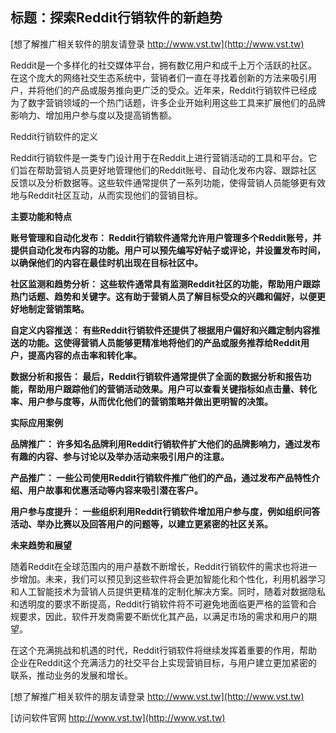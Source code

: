 ## **标题：探索Reddit行销软件的新趋势**

[想了解推广相关软件的朋友请登录 http://www.vst.tw](http://www.vst.tw)

Reddit是一个多样化的社交媒体平台，拥有数亿用户和成千上万个活跃的社区。在这个庞大的网络社交生态系统中，营销者们一直在寻找着创新的方法来吸引用户，并将他们的产品或服务推向更广泛的受众。近年来，Reddit行销软件已经成为了数字营销领域的一个热门话题，许多企业开始利用这些工具来扩展他们的品牌影响力、增加用户参与度以及提高销售额。

Reddit行销软件的定义

Reddit行销软件是一类专门设计用于在Reddit上进行营销活动的工具和平台。它们旨在帮助营销人员更好地管理他们的Reddit账号、自动化发布内容、跟踪社区反馈以及分析数据等。这些软件通常提供了一系列功能，使得营销人员能够更有效地与Reddit社区互动，从而实现他们的营销目标。

**主要功能和特点**

**账号管理和自动化发布： Reddit行销软件通常允许用户管理多个Reddit账号，并提供自动化发布内容的功能。用户可以预先编写好帖子或评论，并设置发布时间，以确保他们的内容在最佳时机出现在目标社区中。**

**社区监测和趋势分析： 这些软件通常具有监测Reddit社区的功能，帮助用户跟踪热门话题、趋势和关键字。这有助于营销人员了解目标受众的兴趣和偏好，以便更好地制定营销策略。**

**自定义内容推送： 有些Reddit行销软件还提供了根据用户偏好和兴趣定制内容推送的功能。这使得营销人员能够更精准地将他们的产品或服务推荐给Reddit用户，提高内容的点击率和转化率。**

**数据分析和报告： 最后，Reddit行销软件通常提供了全面的数据分析和报告功能，帮助用户跟踪他们的营销活动效果。用户可以查看关键指标如点击量、转化率、用户参与度等，从而优化他们的营销策略并做出更明智的决策。**

**实际应用案例**

**品牌推广： 许多知名品牌利用Reddit行销软件扩大他们的品牌影响力，通过发布有趣的内容、参与讨论以及举办活动来吸引用户的注意。**

**产品推广： 一些公司使用Reddit行销软件推广他们的产品，通过发布产品特性介绍、用户故事和优惠活动等内容来吸引潜在客户。**

**用户参与度提升： 一些组织利用Reddit行销软件增加用户参与度，例如组织问答活动、举办比赛以及回答用户的问题等，以建立更紧密的社区关系。**

**未来趋势和展望**

随着Reddit在全球范围内的用户基数不断增长，Reddit行销软件的需求也将进一步增加。未来，我们可以预见到这些软件将会更加智能化和个性化，利用机器学习和人工智能技术为营销人员提供更精准的定制化解决方案。同时，随着对数据隐私和透明度的要求不断提高，Reddit行销软件将不可避免地面临更严格的监管和合规要求，因此，软件开发商需要不断优化其产品，以满足市场的需求和用户的期望。

在这个充满挑战和机遇的时代，Reddit行销软件将继续发挥着重要的作用，帮助企业在Reddit这个充满活力的社交平台上实现营销目标，与用户建立更加紧密的联系，推动业务的发展和增长。

[想了解推广相关软件的朋友请登录 http://www.vst.tw](http://www.vst.tw)


[访问软件官网 http://www.vst.tw](http://www.vst.tw)
